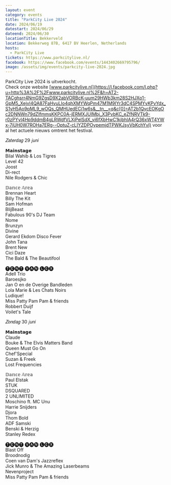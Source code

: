 ```yaml
---
layout: event
category: events
title: "ParkCity Live 2024"
date: 2024/06/19
datestart: 2024/06/29
dateend: 2024/06/30
locationTitle: Bekkerveld
location: Bekkerweg 87B, 6417 BV Heerlen, Netherlands
hosts:
  - ParkCity Live
tickets: https://www.parkcitylive.nl/
facebook: https://www.facebook.com/events/1443402669795796/
image: /assets/img/events/parkcity-live-2024.jpg
---
```


  
ParkCity Live 2024 is uitverkocht.  
Check onze website [www.parkcitylive.nl](https://l.facebook.com/l.php?u=http%3A%2F%2Fwww.parkcitylive.nl%2F&h=AT2-TACghsrr4NmG9ZgsD9X2abVORBcK-uum29HWb3km28S2HJXo1-GpM5_Xejvl4QA87FaHvuLIo4qhXMYWqPm47M1M9IYr3dC4SPMYvKPvYdx_S1yH5Ao9pML9_wOQs_QMHUedECi1w6s&__tn__=q&c[0]=AT2b1QycEOKgOc2DNNWn79dZIfmmsKKPC0A-jERMXJUIMbj_X3PvbKC_eZfNRVTk9-r0zPYyl4Hp9ddmB4gLRWdfVLXjPelSdX_yi6fXbHwC1kjbhIA4rQ36xWT4YWx-7iUH0W7ROHa7ERg--OptuZ-cLIYZDPOypemjdTPWKJsyVbKchYvI) voor al het actuele nieuws omtrent het festival.

𝑍𝑎𝑡𝑒𝑟𝑑𝑎𝑔 29 𝑗𝑢𝑛𝑖

𝗠𝗮𝗶𝗻𝘀𝘁𝗮𝗴𝗲  
Bilal Wahib & Los Tigres  
Level 42  
Joost  
Di-rect  
Nile Rodgers & Chic

𝔻𝕒𝕟𝕔𝕖 𝔸𝕣𝕖𝕒  
Brennan Heart  
Billy The Kit  
Sam Hofman  
BlijBeast  
Fabulous 90's DJ Team  
Nome  
Brunzyn  
Divine  
Gerard Ekdom Disco Fever  
John Tana  
Brent New  
Cici Daze  
The Bald & The Beautifool

🅣🅔🅝🅣 🅥🅐🅝 🅛🅔🅧  
Adell Trio  
Baroesjko  
Jan O en de Overige Bandleden  
Lola Marie & Les Chats Noirs  
Ludique!  
Miss Patty Pam Pam & friends  
Robbert Duijf  
Voilet's Tale

  

𝑍𝑜𝑛𝑑𝑎𝑔 30 𝑗𝑢𝑛𝑖

𝗠𝗮𝗶𝗻𝘀𝘁𝗮𝗴𝗲  
Claude  
Bouke & The Elvis Matters Band  
Queen Must Go On  
Chef'Special  
Suzan & Freek  
Lost Frequencies

𝔻𝕒𝕟𝕔𝕖 𝔸𝕣𝕖𝕒  
Paul Elstak  
STUK  
DSQUARED  
2 UNLIMITED  
Moschino ft. MC Unu  
Harrie Snijders  
Djora  
Thom Bold  
ADF Samski  
Benski & Herzig  
Stanley Redex

🅣🅔🅝🅣 🅥🅐🅝 🅛🅔🅧  
Blast Off  
Broodnodig  
Coen van Dam's Jazzreflex  
Jick Munro & The Amazing Laserbeams  
Nevenproject  
Miss Patty Pam Pam & friends